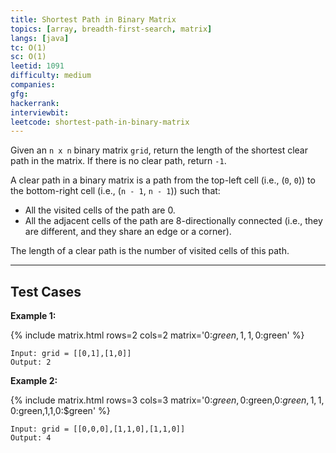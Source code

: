 ```yaml
---
title: Shortest Path in Binary Matrix
topics: [array, breadth-first-search, matrix]
langs: [java]
tc: O(1)
sc: O(1)
leetid: 1091
difficulty: medium
companies: 
gfg: 
hackerrank: 
interviewbit: 
leetcode: shortest-path-in-binary-matrix
---
```


Given an `n x n` binary matrix `grid`, return the length of the shortest clear path in the matrix. If there is no clear path, return `-1`.

A clear path in a binary matrix is a path from the top-left cell (i.e., (`0`, `0`)) to the bottom-right cell (i.e., (`n - 1`, `n - 1`)) such that:
- All the visited cells of the path are 0. 
- All the adjacent cells of the path are 8-directionally connected (i.e., they are different, and they share an edge or a corner).

The length of a clear path is the number of visited cells of this path.

---

## Test Cases

**Example 1:** 

{% include matrix.html rows=2 cols=2 matrix='0:$green,1,1,0:$green' %}
```
Input: grid = [[0,1],[1,0]]
Output: 2
```

**Example 2:**

{% include matrix.html rows=3 cols=3 matrix='0:$green,0:$green,0:$green,1,1,0:$green,1,1,0:$green' %}
```
Input: grid = [[0,0,0],[1,1,0],[1,1,0]]
Output: 4
```